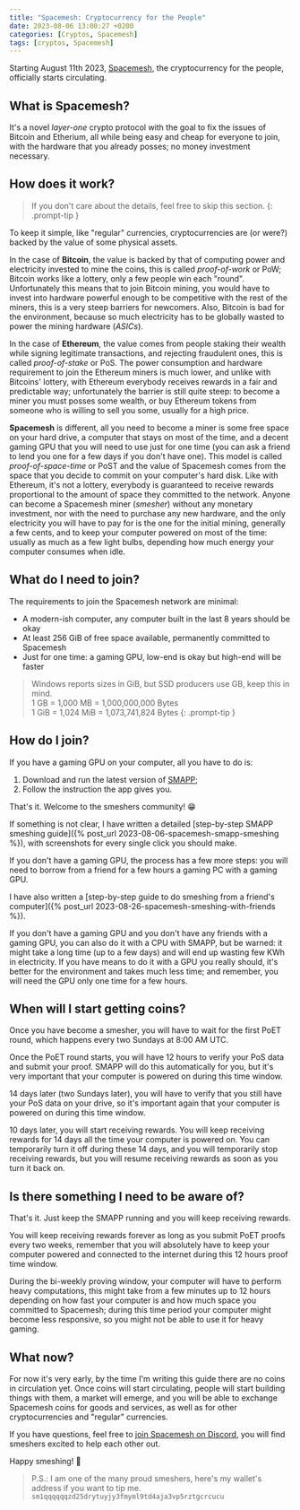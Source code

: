 ```yaml
---
title: "Spacemesh: Cryptocurrency for the People"
date: 2023-08-06 13:00:27 +0200
categories: [Cryptos, Spacemesh]
tags: [cryptos, Spacemesh]
---
```


Starting August 11th 2023, [Spacemesh](https://spacemesh.io/), the
cryptocurrency for the people, officially starts circulating.


## What is Spacemesh?

It's a novel _layer-one_ crypto protocol with the goal to fix the issues of
Bitcoin and Etherium, all while being easy and cheap for everyone to join,
with the hardware that you already posses; no money investment necessary.


## How does it work?

> If you don't care about the details, feel free to skip this section.
{: .prompt-tip }

To keep it simple, like "regular" currencies, cryptocurrencies are (or were?)
backed by the value of some physical assets.

In the case of **Bitcoin**, the value is backed by that of computing power and
electricity invested to mine the coins, this is called _proof-of-work_ or PoW;
Bitcoin works like a lottery, only a few people win each "round".
Unfortunately this means that to join Bitcoin mining, you would have to invest
into hardware powerful enough to be competitive with the rest of the miners,
this is a very steep barriers for newcomers.
Also, Bitcoin is bad for the environment, because so much electricity has to be
globally wasted to power the mining hardware (_ASICs_).

In the case of **Ethereum**, the value comes from people staking their wealth
while signing legitimate transactions, and rejecting fraudulent ones, this is
called _proof-of-stake_ or PoS.
The power consumption and hardware requirement to join the Ethereum miners is
much lower, and unlike with Bitcoins' lottery, with Ethereum everybody receives
rewards in a fair and predictable way; unfortunately the barrier is still quite
steep: to become a miner you must posses some wealth, or buy Ethereum tokens
from someone who is willing to sell you some, usually for a high price.

**Spacemesh** is different, all you need to become a miner is some free space on
your hard drive, a computer that stays on most of the time, and a decent gaming
GPU that you will need to use just for one time (you can ask a friend to lend
you one for a few days if you don't have one).
This model is called _proof-of-space-time_ or PoST and the value of Spacemesh
comes from the space that you decide to commit on your computer's hard disk.
Like with Ethereum, it's not a lottery, everybody is guaranteed to receive
rewards proportional to the amount of space they committed to the network.
Anyone can become a Spacemesh miner (_smesher_) without any monetary investment,
nor with the need to purchase any new hardware, and the only electricity you
will have to pay for is the one for the initial mining, generally a few cents,
and to keep your computer powered on most of the time: usually as much as a few
light bulbs, depending how much energy your computer consumes when idle.


## What do I need to join?

The requirements to join the Spacemesh network are minimal:

- A modern-ish computer, any computer built in the last 8 years should be okay
- At least 256 GiB of free space available, permanently committed to Spacemesh
- Just for one time: a gaming GPU, low-end is okay but high-end will be faster

> Windows reports sizes in GiB, but SSD producers use GB, keep this in mind.\
> 1 GB = 1,000 MB = 1,000,000,000 Bytes\
> 1 GiB = 1,024 MiB = 1,073,741,824 Bytes
{: .prompt-tip }


## How do I join?

If you have a gaming GPU on your computer, all you have to do is:

1. Download and run the latest version of [SMAPP](https://spacemesh.io/);
2. Follow the instruction the app gives you.

That's it. Welcome to the smeshers community! 😁

If something is not clear, I have written a detailed
[step-by-step SMAPP smeshing guide]({% post_url 2023-08-06-spacemesh-smapp-smeshing %}),
with screenshots for every single click you should make.

If you don't have a gaming GPU, the process has a few more steps: you will need
to borrow from a friend for a few hours a gaming PC with a gaming GPU.

I have also written a
[step-by-step guide to do smeshing from a friend's computer]({% post_url 2023-08-26-spacemesh-smeshing-with-friends %}).

If you don't have a gaming GPU and you don't have any friends with a gaming GPU,
you can also do it with a CPU with SMAPP, but be warned: it might take a long
time (up to a few days) and will end up wasting few KWh in electricity.
If you have means to do it with a GPU you really should, it's better for the
environment and takes much less time; and remember, you will need the GPU only
one time for a few hours.


## When will I start getting coins?

Once you have become a smesher, you will have to wait for the first PoET round,
which happens every two Sundays at 8:00 AM UTC.

Once the PoET round starts, you will have 12 hours to verify your PoS data
and submit your proof.
SMAPP will do this automatically for you, but it's very important that your
computer is powered on during this time window.

14 days later (two Sundays later), you will have to verify that you still have
your PoS data on your drive, so it's important again that your computer is
powered on during this time window.

10 days later, you will start receiving rewards. You will keep receiving rewards
for 14 days all the time your computer is powered on. You can temporarily turn
it off during these 14 days, and you will temporarily stop receiving rewards,
but you will resume receiving rewards as soon as you turn it back on.


## Is there something I need to be aware of?

That's it. Just keep the SMAPP running and you will keep receiving rewards.

You will keep receiving rewards forever as long as you submit PoET proofs every
two weeks, remember that you will absolutely have to keep your computer powered
and connected to the internet during this 12 hours proof time window.

During the bi-weekly proving window, your computer will have to perform heavy
computations, this might take from a few minutes up to 12 hours depending on
how fast your computer is and how much space you committed to Spacemesh; during
this time period your computer might become less responsive, so you might not
be able to use it for heavy gaming.


## What now?

For now it's very early, by the time I'm writing this guide there are no coins
in circulation yet. Once coins will start circulating, people will start
building things with them, a market will emerge, and you will be able to
exchange Spacemesh coins for goods and services, as well as for other
cryptocurrencies and "regular" currencies.

If you have questions, feel free to
[join Spacemesh on Discord](https://discord.com/invite/yVhQ7rC), you will find
smeshers excited to help each other out.

Happy smeshing! 🎉

> P.S.: I am one of the many proud smeshers, here's my wallet's address if you
> want to tip me.
> ```sm1qqqqqqzd25drytuyjy3fmyml9td4aja3vp5rztgcrcucu```
